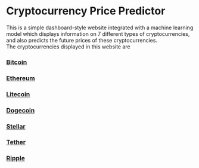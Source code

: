 # Cryptocurrency Price Predictor

This is a simple dashboard-style website integrated with a machine learning model which displays information on 7 different types of cryptocurrencies, and also predicts the future prices of these cryptocurrencies.\
The cryptocurrencies displayed in this website are

### [Bitcoin](https://en.wikipedia.org/wiki/Bitcoin)

### [Ethereum](https://en.wikipedia.org/wiki/Ethereum)

### [Litecoin](https://en.wikipedia.org/wiki/Litecoin)

### [Dogecoin](https://en.wikipedia.org/wiki/Dogecoin)

### [Stellar](<https://en.wikipedia.org/wiki/Stellar_(payment_network)>)

### [Tether](<https://en.wikipedia.org/wiki/Tether_(cryptocurrency)>)

### [Ripple](<https://en.wikipedia.org/wiki/Ripple_(payment_protocol)#XRP>)
